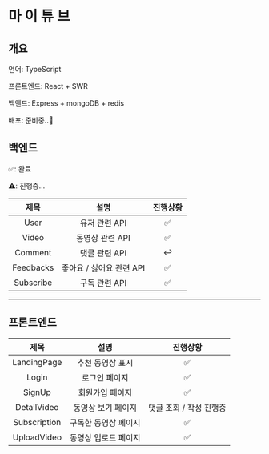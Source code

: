 # 마 이 튜 브

## 개요

언어: TypeScript

프론트엔드: React + SWR

백엔드: Express + mongoDB + redis

배포: 준비중..🥲

## 백엔드

✅: 완료

⚠️: 진행중...

|   제목    |           설명           | 진행상황 |
| :-------: | :----------------------: | :------: |
|   User    |      유저 관련 API       |    ✅     |
|   Video   |     동영상 관련 API      |    ✅     |
|  Comment  |      댓글 관련 API       |    ↩︎     |
| Feedbacks | 좋아요 / 싫어요 관련 API |    ✅     |
| Subscribe |      구독 관련 API       |    ✅     |

<hr />

## 프론트엔드

|     제목     |         설명         |        진행상황         |
| :----------: | :------------------: | :---------------------: |
| LandingPage  |   추천 동영상 표시   |            ✅            |
|    Login     |    로그인 페이지     |            ✅            |
|    SignUp    |   회원가입 페이지    |            ✅            |
| DetailVideo  |  동영상 보기 페이지  | 댓글 조회 / 작성 진행중 |
| Subscription | 구독한 동영상 페이지 |            ✅            |
| UploadVideo  | 동영상 업로드 페이지 |            ✅            |